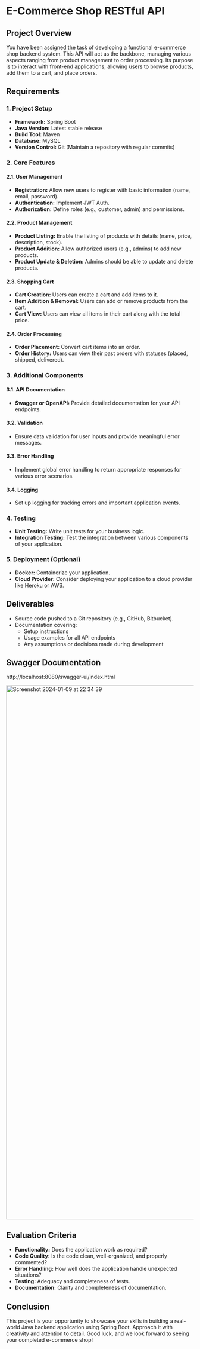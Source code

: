 # E-Commerce Shop RESTful API

## Project Overview

You have been assigned the task of developing a functional e-commerce shop backend system. This API will act as the backbone, managing various aspects ranging from product management to order processing. Its purpose is to interact with front-end applications, allowing users to browse products, add them to a cart, and place orders.

## Requirements

### 1. Project Setup

- **Framework:** Spring Boot
- **Java Version:** Latest stable release
- **Build Tool:** Maven
- **Database:** MySQL
- **Version Control:** Git (Maintain a repository with regular commits)

### 2. Core Features

#### 2.1. User Management

- **Registration:** Allow new users to register with basic information (name, email, password).
- **Authentication:** Implement JWT Auth.
- **Authorization:** Define roles (e.g., customer, admin) and permissions.

#### 2.2. Product Management

- **Product Listing:** Enable the listing of products with details (name, price, description, stock).
- **Product Addition:** Allow authorized users (e.g., admins) to add new products.
- **Product Update & Deletion:** Admins should be able to update and delete products.

#### 2.3. Shopping Cart

- **Cart Creation:** Users can create a cart and add items to it.
- **Item Addition & Removal:** Users can add or remove products from the cart.
- **Cart View:** Users can view all items in their cart along with the total price.

#### 2.4. Order Processing

- **Order Placement:** Convert cart items into an order.
- **Order History:** Users can view their past orders with statuses (placed, shipped, delivered).

### 3. Additional Components

#### 3.1. API Documentation

- **Swagger or OpenAPI:** Provide detailed documentation for your API endpoints.

#### 3.2. Validation

- Ensure data validation for user inputs and provide meaningful error messages.

#### 3.3. Error Handling

- Implement global error handling to return appropriate responses for various error scenarios.

#### 3.4. Logging

- Set up logging for tracking errors and important application events.

### 4. Testing

- **Unit Testing:** Write unit tests for your business logic.
- **Integration Testing:** Test the integration between various components of your application.

### 5. Deployment (Optional)

- **Docker:** Containerize your application.
- **Cloud Provider:** Consider deploying your application to a cloud provider like Heroku or AWS.

## Deliverables

- Source code pushed to a Git repository (e.g., GitHub, Bitbucket).
- Documentation covering:
    - Setup instructions
    - Usage examples for all API endpoints
    - Any assumptions or decisions made during development
  
## Swagger Documentation 

http://localhost:8080/swagger-ui/index.html

<img width="1430" alt="Screenshot 2024-01-09 at 22 34 39" src="https://github.com/netabirami/FinalProject/assets/144056783/f3973543-4e62-479e-87e2-57597f56aa07">


## Evaluation Criteria

- **Functionality:** Does the application work as required?
- **Code Quality:** Is the code clean, well-organized, and properly commented?
- **Error Handling:** How well does the application handle unexpected situations?
- **Testing:** Adequacy and completeness of tests.
- **Documentation:** Clarity and completeness of documentation.

## Conclusion

This project is your opportunity to showcase your skills in building a real-world Java backend application using Spring Boot. Approach it with creativity and attention to detail. Good luck, and we look forward to seeing your completed e-commerce shop!
